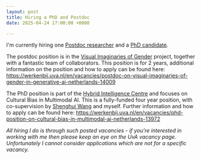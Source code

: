 ```yaml
---
layout: post
title: Hiring a PhD and Postdoc
date: 2025-04-24 17:00:00 +0000

---
```


I'm currently hiring one [Postdoc researcher](https://werkenbij.uva.nl/en/vacancies/postdoc-on-visual-imaginaries-of-gender-in-generative-ai-netherlands-14009) and a [PhD candidate](https://werkenbij.uva.nl/en/vacancies/phd-position-on-cultural-bias-in-multimodal-ai-netherlands-13972).

The postdoc position is in the [Visual Imaginaries of Gender](https://rdt.uva.nl/research/research-projects/visual-imaginaries-of-gender-the-potentials-and-limitations-of-genai/visual-imaginaries-of-gender-the-potentials-and-limitations-of-genai.html) project, together with a fantastic team of collaborators. This position is for 2 years, additional information on the position and how to apply can be found here: <https://werkenbij.uva.nl/en/vacancies/postdoc-on-visual-imaginaries-of-gender-in-generative-ai-netherlands-14009>

The PhD position is part of the [Hybrid Intelligence Centre](https://www.hybrid-intelligence-centre.nl/) and focuses on Cultural Bias in Multimodal AI. This is a fully-funded four year position, with co-supervision by [Shenghui Wang](https://people.utwente.nl/shenghui.wang) and myself. Further information and how to apply can be found here: <https://werkenbij.uva.nl/en/vacancies/phd-position-on-cultural-bias-in-multimodal-ai-netherlands-13972>

*All hiring I do is through such posted vacancies - if you're interested in working with me then please keep an eye on the UvA vacancy page. Unfortunately I cannot consider applications which are not for a specific vacancy.*
